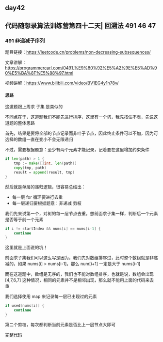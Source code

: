 ## day42

## 代码随想录算法训练营第四十二天| 回溯法 491 46 47

### 491 非递减子序列

题目链接：https://leetcode.cn/problems/non-decreasing-subsequences/

文章讲解：https://programmercarl.com/0491.%E9%80%92%E5%A2%9E%E5%AD%90%E5%BA%8F%E5%88%97.html

视频讲解：https://www.bilibili.com/video/BV1EG4y1h78v/

#### 思路
这道题跟上周求 子集 是类似的

不同点在于，这道题我们不能先进行排序，这里有一个坑，我先按住不表，先说这道题的整体思路

首先，结果是要将全部的节点记录而非叶子节点，因此终止条件可以不加，因为可选择的数组一直在变小不会无限递归

不过，需要根据题意：至少有两个元素才能记录，记着要在这里增加约束条件

```go
if len(path) > 1 {
    tmp := make([]int, len(path))
    copy(tmp, path)
    result = append(result, tmp)
}
```

然后就是单层的递归逻辑，很容易总结出：

- 每一层 for 循环要进行去重
- 每一层递归要根据题意：非递减 剪枝

我们先来说第一个，对树的每一层节点去重，想前面求子集一样，判断后一个元素是否等于前一个元素
```go
if i != startIndex && nums[i] == nums[i-1] {
	continue
}
```
这里就是上面说的坑！

前面求子集我们可以这么写是因为，我们先对数组排序过，此时整个数组就是非递减的，如果 nums[i] > nums[i-1]，那么 num[i+1] 一定是大于 nums[i-1]

而在这道题中，数组是无序的，我们也不能对数组排序，也就是说，数组会出现 [4,7,6,7] 这种情况，相同的元素并不是相邻出现，那么就不能用上面的代码来去重

我们选择使用 map 来记录每一层已出现过的元素

```go
if used[nums[i]] {
    continue
}
```

第二个剪枝，每次都判断当前元素是否比上一层节点大即可

[完整代码](https://github.com/hd2yao/leetcode/tree/master/training/day42/0491_non_decreasing_subsequences.go)